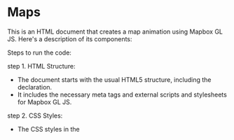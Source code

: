 # Maps

This is an HTML document that creates a map animation using Mapbox GL JS. Here's a description of its components:

Steps to run the code:

 step 1. HTML Structure:
   - The document starts with the usual HTML5 structure, including the <!DOCTYPE html> declaration.
   - It includes the necessary meta tags and external scripts and stylesheets for Mapbox GL JS.

 step 2. CSS Styles:
   - The CSS styles in the <style> section define the appearance of the map and a button overlay.
   - The map is set to fill the entire viewport, and a button is placed at the top of the map.

step 3. JavaScript:
   - The JavaScript code initializes a Mapbox GL JS map and places it inside a <div> element with the id "map".
   - A marker is added to the map at the coordinates [76.98401, 11.01151].
   - The move() function is defined to animate the movement of the marker along a predefined set of bus stops (busStops array).
   - The move() function is called initially to start the animation.
   - The animation updates the marker's position every 1000 milliseconds (1 second) to simulate the bus moving from one stop to another.

step 4. Mapbox Access Token:
   - The Mapbox access token (mapboxgl.accessToken) is provided. You would typically replace this with your own Mapbox access token.
    
Future Impelementations of the code

Overall, this HTML document creates an interactive map with a button that triggers an animation showing the movement of a marker (simulating a bus) between specified bus stops on the map. The animation uses Mapbox GL JS for mapping functionality.
